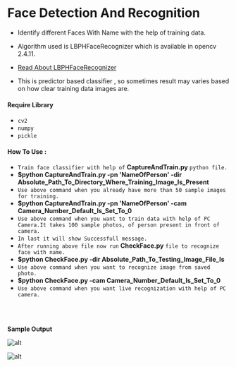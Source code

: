 # Face Detection And Recognition

* Identify different Faces With Name with the help of training data.

* Algorithm used is LBPHFaceRecognizer which is available in opencv 2.4.11.

* [Read About LBPHFaceRecognizer](http://eyalarubas.com/face-detection-and-recognition.html)

* This is predictor based classifier , so sometimes result may varies based on how clear training data images are.

#### Require Library

* `cv2`
* `numpy`
* `pickle`

#### How To Use :
* `Train face classifier with help of` **CaptureAndTrain.py** `python file.`
* **$python CaptureAndTrain.py -pn 'NameOfPerson' -dir Absolute_Path_To_Directory_Where_Training_Image_Is_Present** 
* `Use above command when you already have more than 50 sample images for training.`
* **$python CaptureAndTrain.py -pn 'NameOfPerson' -cam Camera_Number_Default_Is_Set_To_0**
*  `Use above command when you want to train data with help of PC Camera.It takes 100 sample photos, of person present in front of camera.`
* `In last it will show Successfull message.`
* `After running above file now run` **CheckFace.py** `file to recognize face with name.`
* **$python CheckFace.py -dir Absolute_Path_To_Testing_Image_File_Is**
* `Use above command when you want to recognize image from saved photo.`
* **$python CheckFace.py -cam Camera_Number_Default_Is_Set_To_0**
* `Use above command when you want live recognization with help of PC camera.`

<br/>
<br/>

**Sample Output**

![alt](https://github.com/prajwalsingh/SimpleFaceClassifier/blob/master/SampleImage.png)

![alt](https://github.com/prajwalsingh/SimpleFaceClassifier/blob/master/SimpleFaceClassifier.png)

